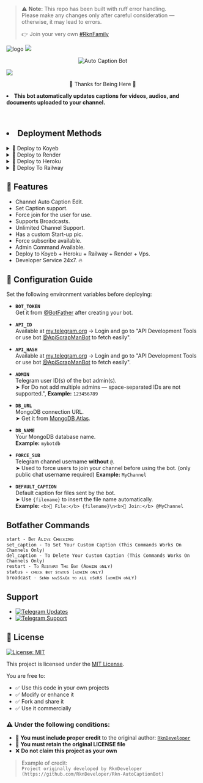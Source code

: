 > ⚠️ **Note:** This repo has been built with ruff error handling.  
> Please make any changes only after careful consideration — otherwise, it may lead to errors.  
>  
> 👉 Join your very own [#RknFamily](https://t.me/Rkn_Bots_Updates)


<img src="https://telegra.ph/file/21a8e96b45cd6ac4d3da6.jpg" alt="logo" target="/blank">

<img src="https://user-images.githubusercontent.com/73097560/115834477-dbab4500-a447-11eb-908a-139a6edaec5c.gif">
<p align=center><img src="https://readme-typing-svg.herokuapp.com?lines=Auto+Caption+Bot&color=FF0000&font=Fira+Code&size=48&width=700&height=80&duration=2&pause=100000&center=true" alt="Auto Caption Bot" /></p>
<img src="https://user-images.githubusercontent.com/73097560/115834477-dbab4500-a447-11eb-908a-139a6edaec5c.gif">

<p align="center">💜 Thanks for Being Here 💜</p>

<p align='center'><b><li>This bot automatically updates captions for videos, audios, and documents uploaded to your channel.</b></p>
<br>

## <li> Deployment Methods

<details><summary>📌 Deploy to Koyeb </summary>
  
[![Deploy to Koyeb](https://www.koyeb.com/static/images/deploy/button.svg)](https://app.koyeb.com/deploy?type=git&repository=github.com/RknDeveloper/Rkn-AutoCaptionBot&branch=main&run_command=python%20bot.py&name=Rkn-AutoCaptionBot&env[BOT_TOKEN]=&env[API_ID]=&env[API_HASH]=&env[ADMIN]=&env[DB_NAME]=&env[DB_URI]=&env[FORCE_SUB]=&env[RKN_PIC]=&env[DEFAULT_CAPTION]=%3Cb%3E%3Ca%20href%3D%27https%3A%2F%2Ft.me%2FRkn_Botz%27%3E%7Bfile_name%7D%20Main%20Telegram%20Channel%3A%20%40Rkn_Bots_Updates%3C%2Fa%3E%3C%2Fb%3E&env[PORT]=8080)

</details>

<details><summary>📌 Deploy to Render </summary>
  
[![Deploy to Render](https://render.com/images/deploy-to-render-button.svg)](https://render.com/deploy?repo=https://github.com/antiXgod/Rkn-AutoCaptionBot)

</details>
  
<details><summary>📌 Deploy to Heroku </summary>
  
<a href="https://heroku.com/deploy?template=https://github.com/RknDeveloper/Rkn-AutoCaptionBot"> <img src="https://img.shields.io/badge/Deploy%20To%20Heroku-black?style=for-the-badge&logo=heroku" width="220" height="38.45"></p></a>
</details>

<details><summary>📌 Deploy To Railway </summary>
<a href="https://graph.org/file/fabd75cd5043d2cfdc13d.jpg"><img src="https://railway.app/button.svg" alt="Deploy"></a>
</details>


## 🥰 Features

* Channel Auto Caption Edit.
* Set Caption support.
* Force join for the user for use.
* Supports Broadcasts.
* Unlimited Channel Support.
* Has a custom Start-up pic.
* Force subscribe available.
* Admin Command Available.
* Deploy to Koyeb + Heroku + Railway + Render + Vps.
* Developer Service 24x7. 🔥

## 🔧 Configuration Guide

Set the following environment variables before deploying:

- **`BOT_TOKEN`**  
  Get it from [@BotFather](https://t.me/BotFather) after creating your bot.

- **`API_ID`**  
  Available at [my.telegram.org](https://my.telegram.org) → Login and go to "API Development Tools or use bot [@ApiScrapManBot](https://t.me/ApiScrapManBot) to fetch easily".

- **`API_HASH`**  
  Available at [my.telegram.org](https://my.telegram.org) → Login and go to "API Development Tools or use bot [@ApiScrapManBot](https://t.me/ApiScrapManBot) to fetch easily".

- **`ADMIN`**  
  Telegram user ID(s) of the bot admin(s).  
  ➤ For Do not add multiple admins — space-separated IDs are not supported.",
  **Example:** `123456789`

- **`DB_URL`**  
  MongoDB connection URL.  
  ➤ Get it from [MongoDB Atlas](https://cloud.mongodb.com).

- **`DB_NAME`**  
  Your MongoDB database name.  
  **Example:** `mybotdb`

- **`FORCE_SUB`**  
  Telegram channel username **without** `@`.  
  ➤ Used to force users to join your channel before using the bot. (only public chat username required)
  **Example:** `MyChannel`

- **`DEFAULT_CAPTION`**  
  Default caption for files sent by the bot.  
  ➤ Use `{filename}` to insert the file name automatically.  
  **Example:** `<b>📂 File:</b> {filename}\n<b>🔗 Join:</b> @MyChannel`
  

## Botfather Commands
```
start - Bᴏᴛ Aʟɪᴠᴇ Cʜᴇᴄᴋɪɴɢ
set_caption - To Set Your Custom Caption (This Commands Works On Channels Only)
del_caption - To Delete Your Custom Caption (This Commands Works On Channels Only)
restart - Tᴏ Rᴇsᴛᴀʀᴛ Tʜᴇ Bᴏᴛ (Aᴅᴍɪɴ ᴏɴʟʏ)
status - ᴄʜᴇᴄᴋ ʙᴏᴛ sᴛᴀᴛᴜs (ᴀᴅᴍɪɴ ᴏɴʟʏ)
broadcast - sᴇɴᴅ ᴍᴀssᴀɢᴇ ᴛᴏ ᴀʟʟ ᴜsᴇʀs (ᴀᴅᴍɪɴ ᴏɴʟʏ)
```

## Support
* [![Telegram Updates](https://img.shields.io/badge/Telegram-%231DA1F2.svg?style=for-the-badge&logo=telegram&logoColor=white&label=Latest%20Updates&color=0088cc)](https://t.me/Rkn_Bots_Updates)
* [![Telegram Support](https://img.shields.io/badge/Telegram-%231DA1F2.svg?style=for-the-badge&logo=telegram&logoColor=white&label=Join%20Support&color=0057b7)](https://t.me/Rkn_Bots_Support)



## 📜 License

[![License: MIT](https://img.shields.io/badge/License-MIT-blue.svg)](./LICENSE)

This project is licensed under the [MIT License](./LICENSE).

You are free to:

- ✅ Use this code in your own projects  
- ✅ Modify or enhance it  
- ✅ Fork and share it  
- ✅ Use it commercially  

### ⚠️ Under the following conditions:

- 📝 **You must include proper credit** to the original author: [`RknDeveloper`](https://github.com/RknDeveloper)
- 📄 **You must retain the original LICENSE file**  
- ❌ **Do not claim this project as your own**

> Example of credit:  
> `Project originally developed by RknDeveloper (https://github.com/RknDeveloper/Rkn-AutoCaptionBot)`
